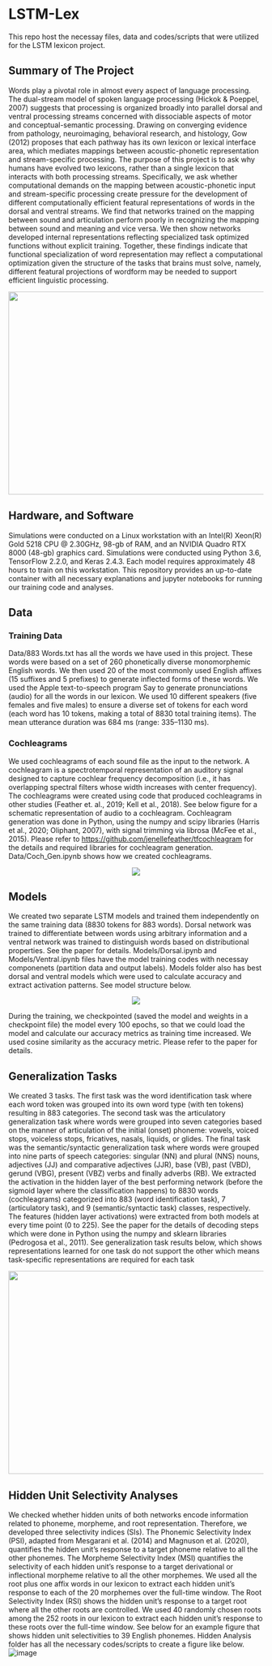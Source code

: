 # LSTM-Lex
This repo host the necessay files, data and codes/scripts that were utilized for the LSTM lexicon project.

## Summary of The Project
Words play a pivotal role in almost every aspect of language processing. The dual-stream model of spoken language processing (Hickok & Poeppel, 2007) suggests that processing is organized broadly into parallel dorsal and ventral processing streams concerned with dissociable aspects of motor and conceptual-semantic processing. Drawing on converging evidence from pathology, neuroimaging, behavioral research, and histology, Gow (2012) proposes that each pathway has its own lexicon or lexical interface area, which mediates mappings between acoustic-phonetic representation and stream-specific processing. The purpose of this project is to ask why humans have evolved two lexicons, rather than a single lexicon that interacts with both processing streams. Specifically, we ask whether computational demands on the mapping between acoustic-phonetic input and stream-specific processing create pressure for the development of different computationally efficient featural representations of words in the dorsal and ventral streams. We find that networks trained on the mapping between sound and articulation perform poorly in recognizing the mapping between sound and meaning and vice versa. We then show networks developed internal representations reflecting specialized task optimized functions without explicit training. Together, these findings indicate that functional specialization of word representation may reflect a computational optimization given the structure of the tasks that brains must solve, namely, different featural projections of wordform may be needed to support efficient linguistic processing.

<p align="center">
  <img 
    width="600"
    height="400"
    src="https://user-images.githubusercontent.com/32641692/216451019-59c259e8-cc58-44db-8456-eb7e71ddcab9.png"
  >
</p>

## Hardware, and Software
Simulations were conducted on a Linux workstation with an Intel(R) Xeon(R) Gold 5218 CPU @ 2.30GHz, 98-gb of RAM, and an NVIDIA Quadro RTX 8000 (48-gb) graphics card. Simulations were conducted using Python 3.6, TensorFlow 2.2.0, and Keras 2.4.3. Each model requires approximately 48 hours to train on this workstation. This repository provides an up-to-date container with all necessary explanations and jupyter notebooks for running our training code and analyses.

## Data
### Training Data
Data/883 Words.txt has all the words we have used in this project. These words were based on a set of 260 phonetically diverse monomorphemic English words. We then used 20 of the most commonly used English affixes (15 suffixes and 5 prefixes) to generate inflected forms of these words. We used the Apple text-to-speech program Say to generate pronunciations (audio) for all the words in our lexicon. We used 10 different speakers (five females and five males) to ensure a diverse set of tokens for each word (each word has 10 tokens, making a total of 8830 total training items). The mean utterance duration was 684 ms (range: 335–1130 ms).

### Cochleagrams
We used cochleagrams of each sound file as the input to the network. A cochleagram is a spectrotemporal representation of an auditory signal designed to capture cochlear frequency decomposition (i.e., it has overlapping spectral filters whose width increases with center frequency). The cochleagrams were created using code that produced cochleagrams in other studies (Feather et. al., 2019; Kell et al., 2018). See below figure for a schematic representation of audio to a cochleagram. Cochleagram generation was done in Python, using the numpy and scipy libraries (Harris et al., 2020; Oliphant, 2007), with signal trimming via librosa (McFee et al., 2015). Please refer to https://github.com/jenellefeather/tfcochleagram for the details and required libraries for cochleagram generation. Data/Coch_Gen.ipynb shows how we created cochleagrams.
<p align="center">
  <img 
    src="https://user-images.githubusercontent.com/32641692/164516870-9198cd2c-5a5b-47e8-a102-030ecf4c1da8.png"
  >
</p>

## Models
We created two separate LSTM models and trained them independently on the same training data (8830 tokens for 883 words). Dorsal network was trained to differentiate between words using arbitrary information and a ventral network was trained to distinguish words based on distributional properties. See the paper for details. Models/Dorsal.ipynb and Models/Ventral.ipynb files have the model training codes with necessay componenets (partition data and output labels). Models folder also has best dorsal and ventral models which were used to calculate accuracy and extract activation patterns. See model structure below.
<p align="center">
  <img 
    src="https://user-images.githubusercontent.com/32641692/165430692-d73f5a77-91a1-41d8-b8d8-19568281d369.png"
  >
</p>

During the training, we checkpointed (saved the model and weights in a checkpoint file) the model every 100 epochs, so that we could load the model and calculate our accuracy metrics as training time increased. We used cosine similarity as the accuracy metric. Please refer to the paper for details.

## Generalization Tasks
We created 3 tasks. The first task was the word identification task where each word token was grouped into its own word type (with ten tokens) resulting in 883 categories. The second task was the articulatory generalization task where words were grouped into seven categories based on the manner of articulation of the initial (onset) phoneme: vowels, voiced stops, voiceless stops, fricatives, nasals, liquids, or glides. The final task was the semantic/syntactic generalization task where words were grouped into nine parts of speech categories: singular (NN) and plural (NNS) nouns, adjectives (JJ) and comparative adjectives (JJR), base (VB), past (VBD), gerund (VBG), present (VBZ) verbs and finally adverbs (RB). We extracted the activation in the hidden layer of the best performing network (before the sigmoid layer where the classification happens) to 8830 words (cochleagrams) categorized into 883 (word identification task), 7 (articulatory task), and 9 (semantic/syntactic task) classes, respectively. The features (hidden layer activations) were extracted from both models at every time point (0 to 225). See the paper for the details of decoding steps which were done in Python using the numpy and sklearn libraries (Pedrogosa et al., 2011). See generalization task results below, which shows representations learned for one task do not support the other which means task-specific representations are required for each task
<p align="center">
  <img 
    width="800"
    height="400"
    src="https://user-images.githubusercontent.com/32641692/164541042-173bdc70-88da-4ed8-a492-c0a6f13d2ae7.png"
  >
</p>

## Hidden Unit Selectivity Analyses
We checked whether hidden units of both networks encode information related to phoneme, morpheme, and root representation. Therefore, we developed three selectivity indices (SIs). The Phonemic Selectivity Index (PSI), adapted from Mesgarani et al. (2014) and Magnuson et al. (2020), quantifies the hidden unit’s response to a target phoneme relative to all the other phonemes. The Morpheme Selectivity Index (MSI) quantifies the selectivity of each hidden unit’s response to a target derivational or inflectional morpheme relative to all the other morphemes. We used all the root plus one affix words in our lexicon to extract each hidden unit’s response to each of the 20 morphemes over the full-time window. The Root Selectivity Index (RSI) shows the hidden unit’s response to a target root where all the other roots are controlled. We used 40 randomly chosen roots among the 252 roots in our lexicon to extract each hidden unit’s response to these roots over the full-time window. See below for an example figure that shows hidden unit selectivities to 39 English phonemes. Hidden Analysis folder has all the necessary codes/scripts to create a figure like below.
![image](https://user-images.githubusercontent.com/32641692/164761802-9d7391e2-9372-4b26-930f-3cdaee468f10.png)


